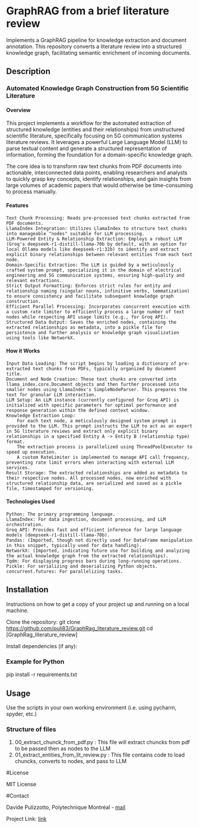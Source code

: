 # GraphRAG from a brief literature review

Implements a GraphRAG pipeline for knowledge extraction and document annotation. This repository converts a literature review into a structured knowledge graph, facilitating semantic enrichment of incoming documents.

## Description

### Automated Knowledge Graph Construction from 5G Scientific Literature
#### Overview

This project implements a workflow for the automated extraction of structured knowledge (entities and their relationships) from unstructured scientific literature, specifically focusing on 5G communication systems literature reviews. It leverages a powerful Large Language Model (LLM) to parse textual content and generate a structured representation of information, forming the foundation for a domain-specific knowledge graph.

The core idea is to transform raw text chunks from PDF documents into actionable, interconnected data points, enabling researchers and analysts to quickly grasp key concepts, identify relationships, and gain insights from large volumes of academic papers that would otherwise be time-consuming to process manually.

#### Features

    Text Chunk Processing: Reads pre-processed text chunks extracted from PDF documents.
    LlamaIndex Integration: Utilizes LlamaIndex to structure text chunks into manageable "nodes" suitable for LLM processing.
    LLM-Powered Entity & Relationship Extraction: Employs a robust LLM (Groq's deepseek-r1-distill-llama-70b by default, with an option for local Ollama models like deepseek-r1:32b) to identify and extract explicit binary relationships between relevant entities from each text node.
    Domain-Specific Extraction: The LLM is guided by a meticulously crafted system prompt, specializing it in the domain of electrical engineering and 5G communication systems, ensuring high-quality and relevant extractions.
    Strict Output Formatting: Enforces strict rules for entity and relationship naming (singular nouns, infinitive verbs, lemmatization) to ensure consistency and facilitate subsequent knowledge graph construction.
    Efficient Parallel Processing: Incorporates concurrent execution with a custom rate limiter to efficiently process a large number of text nodes while respecting API usage limits (e.g., for Groq API).
    Structured Data Output: Saves the enriched nodes, containing the extracted relationships as metadata, into a pickle file for persistence and further analysis or knowledge graph visualization using tools like NetworkX.

#### How it Works

    Input Data Loading: The script begins by loading a dictionary of pre-extracted text chunks from PDFs, typically organized by document title.
    Document and Node Creation: These text chunks are converted into llama_index.core.Document objects and then further processed into smaller nodes using LlamaIndex's SimpleNodeParser. This prepares the text for granular LLM interaction.
    LLM Setup: An LLM instance (currently configured for Groq API) is initialized with specific parameters for optimal performance and response generation within the defined context window.
    Knowledge Extraction Loop:
        For each text node, a meticulously designed system prompt is provided to the LLM. This prompt instructs the LLM to act as an expert in 5G literature reviews and extract only explicit binary relationships in a specified Entity A -> Entity B (relationship type) format.
        The extraction process is parallelized using ThreadPoolExecutor to speed up execution.
        A custom RateLimiter is implemented to manage API call frequency, preventing rate limit errors when interacting with external LLM services.
    Result Storage: The extracted relationships are added as metadata to their respective nodes. All processed nodes, now enriched with structured relationship data, are serialized and saved as a pickle file, timestamped for versioning.

#### Technologies Used

    Python: The primary programming language.
    LlamaIndex: For data ingestion, document processing, and LLM orchestration.
    Groq API: Provides fast and efficient inference for large language models (deepseek-r1-distill-llama-70b).
    Pandas: (Imported, though not directly used for DataFrame manipulation in this snippet, typically used for data handling).
    NetworkX: (Imported, indicating future use for building and analyzing the actual knowledge graph from the extracted relationships).
    Tqdm: For displaying progress bars during long-running operations.
    Pickle: For serializing and deserializing Python objects.
    concurrent.futures: For parallelizing tasks.

## Installation
Instructions on how to get a copy of your project up and running on a local machine.

Clone the repository:
git clone https://github.com/puli83/GraphRag_literature_review.git
cd [GraphRag_literature_review]


Install dependencies (if any):
### Example for Python
pip install -r requirements.txt


## Usage
Use the scripts in your own working environment (i.e. using pycharm, spyder, etc.)

### Structure of files

 1. 00_extract_chunck_from_pdf.py : This file will extract chuncks from pdf to be passed then as nodes to the LLM
 2. 01_extract_entities_from_lit_review.py : This file contains code to load chuncks, converts to nodes, and pass to LLM



#License

MIT License

#Contact

Davide Pulizzotto, Polytechnique Montréal - [mail](davide.pulizzotto@polymtl.ca)

Project Link: [link](https://github.com/puli83/GraphRag_literature_review)
